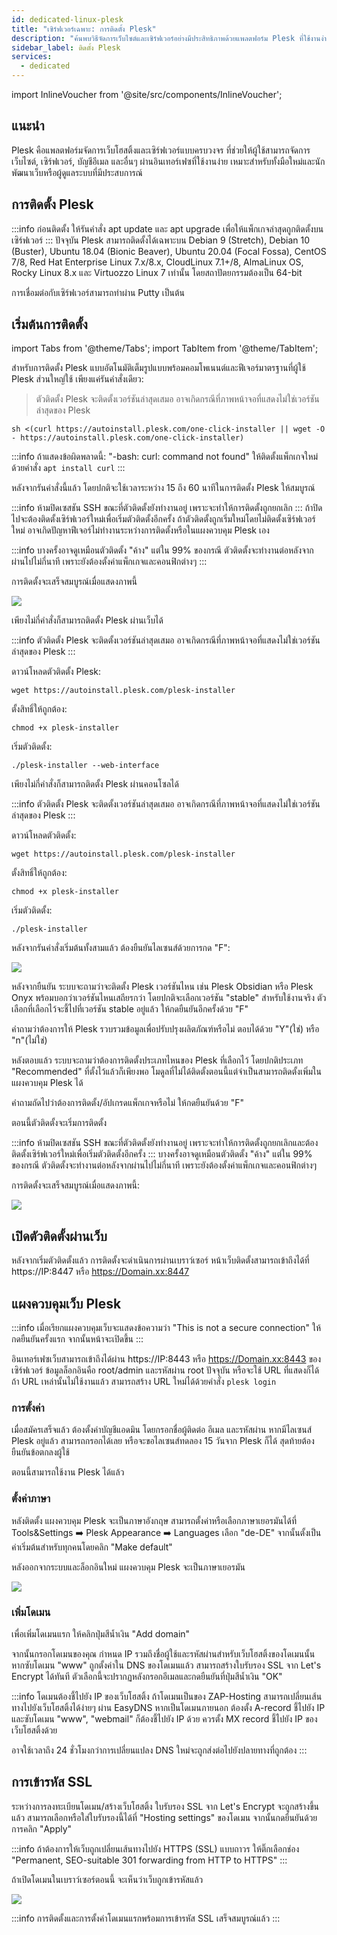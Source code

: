 ```yaml
---
id: dedicated-linux-plesk
title: "เซิร์ฟเวอร์เฉพาะ: การติดตั้ง Plesk"
description: "ค้นพบวิธีจัดการเว็บไซต์และเซิร์ฟเวอร์อย่างมีประสิทธิภาพด้วยแพลตฟอร์ม Plesk ที่ใช้งานง่ายสำหรับทุกระดับทักษะ → เรียนรู้เพิ่มเติมตอนนี้"
sidebar_label: ติดตั้ง Plesk
services:
  - dedicated
---
```


import InlineVoucher from '@site/src/components/InlineVoucher';

## แนะนำ

Plesk คือแพลตฟอร์มจัดการเว็บโฮสติ้งและเซิร์ฟเวอร์แบบครบวงจร ที่ช่วยให้ผู้ใช้สามารถจัดการเว็บไซต์, เซิร์ฟเวอร์, บัญชีอีเมล และอื่นๆ ผ่านอินเทอร์เฟซที่ใช้งานง่าย เหมาะสำหรับทั้งมือใหม่และนักพัฒนาเว็บหรือผู้ดูแลระบบที่มีประสบการณ์

<InlineVoucher />

## การติดตั้ง Plesk

:::info
ก่อนติดตั้ง ให้รันคำสั่ง apt update และ apt upgrade เพื่อให้แพ็กเกจล่าสุดถูกติดตั้งบนเซิร์ฟเวอร์
:::
ปัจจุบัน Plesk สามารถติดตั้งได้เฉพาะบน Debian 9 (Stretch), Debian 10 (Buster), Ubuntu 18.04 (Bionic Beaver), Ubuntu 20.04 (Focal Fossa), CentOS 7/8, Red Hat Enterprise Linux 7.x/8.x, CloudLinux 7.1+/8, AlmaLinux OS, Rocky Linux 8.x และ Virtuozzo Linux 7 เท่านั้น โดยสถาปัตยกรรมต้องเป็น 64-bit

การเชื่อมต่อกับเซิร์ฟเวอร์สามารถทำผ่าน Putty เป็นต้น

## เริ่มต้นการติดตั้ง

import Tabs from '@theme/Tabs';
import TabItem from '@theme/TabItem';

<Tabs>

<TabItem value="One-Click Installation" label="ติดตั้งด้วยคลิกเดียว" default>

สำหรับการติดตั้ง Plesk แบบอัตโนมัติเต็มรูปแบบพร้อมคอมโพเนนต์และฟีเจอร์มาตรฐานที่ผู้ใช้ Plesk ส่วนใหญ่ใช้ เพียงแค่รันคำสั่งเดียว:

> ตัวติดตั้ง Plesk จะติดตั้งเวอร์ชันล่าสุดเสมอ อาจเกิดกรณีที่ภาพหน้าจอที่แสดงไม่ใช่เวอร์ชันล่าสุดของ Plesk

```
sh <(curl https://autoinstall.plesk.com/one-click-installer || wget -O - https://autoinstall.plesk.com/one-click-installer)
```

:::info
ถ้าแสดงข้อผิดพลาดนี้: "-bash: curl: command not found" ให้ติดตั้งแพ็กเกจใหม่ด้วยคำสั่ง `apt install curl`
:::

หลังจากรันคำสั่งนี้แล้ว โดยปกติจะใช้เวลาระหว่าง 15 ถึง 60 นาทีในการติดตั้ง Plesk ให้สมบูรณ์

:::info
ห้ามปิดเซสชัน SSH ขณะที่ตัวติดตั้งยังทำงานอยู่ เพราะจะทำให้การติดตั้งถูกยกเลิก
:::
ถ้าปิดไปจะต้องติดตั้งเซิร์ฟเวอร์ใหม่เพื่อเริ่มตัวติดตั้งอีกครั้ง
ถ้าตัวติดตั้งถูกเริ่มใหม่โดยไม่ติดตั้งเซิร์ฟเวอร์ใหม่ อาจเกิดปัญหาฟีเจอร์ไม่ทำงานระหว่างการติดตั้งหรือในแผงควบคุม Plesk เอง

:::info
บางครั้งอาจดูเหมือนตัวติดตั้ง "ค้าง" แต่ใน 99% ของกรณี ตัวติดตั้งจะทำงานต่อหลังจากผ่านไปไม่กี่นาที เพราะยังต้องตั้งค่าแพ็กเกจและคอนฟิกต่างๆ
:::

การติดตั้งจะเสร็จสมบูรณ์เมื่อแสดงภาพนี้

![](https://screensaver01.zap-hosting.com/index.php/s/gpNWyd7xZaw22zW/preview)

</TabItem>
<TabItem value="Web Installation" label="ติดตั้งผ่านเว็บ">

เพียงไม่กี่คำสั่งก็สามารถติดตั้ง Plesk ผ่านเว็บได้

:::info
ตัวติดตั้ง Plesk จะติดตั้งเวอร์ชันล่าสุดเสมอ อาจเกิดกรณีที่ภาพหน้าจอที่แสดงไม่ใช่เวอร์ชันล่าสุดของ Plesk
:::

ดาวน์โหลดตัวติดตั้ง Plesk:
```
wget https://autoinstall.plesk.com/plesk-installer
```

ตั้งสิทธิ์ให้ถูกต้อง:

```
chmod +x plesk-installer
```

เริ่มตัวติดตั้ง:

```
./plesk-installer --web-interface
```

</TabItem>
<TabItem value="Konsolen Installation" label="ติดตั้งผ่านคอนโซล">

เพียงไม่กี่คำสั่งก็สามารถติดตั้ง Plesk ผ่านคอนโซลได้

:::info
ตัวติดตั้ง Plesk จะติดตั้งเวอร์ชันล่าสุดเสมอ อาจเกิดกรณีที่ภาพหน้าจอที่แสดงไม่ใช่เวอร์ชันล่าสุดของ Plesk
:::

ดาวน์โหลดตัวติดตั้ง:

```
wget https://autoinstall.plesk.com/plesk-installer
```

ตั้งสิทธิ์ให้ถูกต้อง:

```
chmod +x plesk-installer
```

เริ่มตัวติดตั้ง:

```
./plesk-installer
```

หลังจากรันคำสั่งเริ่มต้นทั้งสามแล้ว ต้องยืนยันไลเซนส์ด้วยการกด "F":

![](https://screensaver01.zap-hosting.com/index.php/s/dJiJ3sTxCqoC3RR/preview)

หลังจากยืนยัน ระบบจะถามว่าจะติดตั้ง Plesk เวอร์ชันไหน เช่น Plesk Obsidian หรือ Plesk Onyx พร้อมบอกว่าเวอร์ชันไหนเสถียรกว่า โดยปกติจะเลือกเวอร์ชัน "stable" สำหรับใช้งานจริง ตัวเลือกที่เลือกไว้จะชี้ไปที่เวอร์ชัน stable อยู่แล้ว ให้กดยืนยันอีกครั้งด้วย "F"

คำถามว่าต้องการให้ Plesk รวบรวมข้อมูลเพื่อปรับปรุงผลิตภัณฑ์หรือไม่ ตอบได้ด้วย "Y"(ใช่) หรือ "n"(ไม่ใช่)

หลังตอบแล้ว ระบบจะถามว่าต้องการติดตั้งประเภทไหนของ Plesk ที่เลือกไว้ โดยปกติประเภท "Recommended" ที่ตั้งไว้แล้วก็เพียงพอ โมดูลที่ไม่ได้ติดตั้งตอนนี้แต่จำเป็นสามารถติดตั้งเพิ่มในแผงควบคุม Plesk ได้

คำถามถัดไปว่าต้องการติดตั้ง/อัปเกรดแพ็กเกจหรือไม่ ให้กดยืนยันด้วย "F"

ตอนนี้ตัวติดตั้งจะเริ่มการติดตั้ง

:::info
ห้ามปิดเซสชัน SSH ขณะที่ตัวติดตั้งยังทำงานอยู่ เพราะจะทำให้การติดตั้งถูกยกเลิกและต้องติดตั้งเซิร์ฟเวอร์ใหม่เพื่อเริ่มตัวติดตั้งอีกครั้ง
:::
บางครั้งอาจดูเหมือนตัวติดตั้ง "ค้าง" แต่ใน 99% ของกรณี ตัวติดตั้งจะทำงานต่อหลังจากผ่านไปไม่กี่นาที เพราะยังต้องตั้งค่าแพ็กเกจและคอนฟิกต่างๆ

การติดตั้งจะเสร็จสมบูรณ์เมื่อแสดงภาพนี้:

![](https://screensaver01.zap-hosting.com/index.php/s/2Wk2Nm2HXCkQjkQ/preview)

</TabItem>
</Tabs>

## เปิดตัวติดตั้งผ่านเว็บ

หลังจากเริ่มตัวติดตั้งแล้ว การติดตั้งจะดำเนินการผ่านเบราว์เซอร์ หน้าเว็บติดตั้งสามารถเข้าถึงได้ที่ https://IP:8447 หรือ https://Domain.xx:8447

## แผงควบคุมเว็บ Plesk

:::info
เมื่อเรียกแผงควบคุมเว็บจะแสดงข้อความว่า "This is not a secure connection" ให้กดยืนยันครั้งแรก จากนั้นหน้าจะเปิดขึ้น
:::

อินเทอร์เฟซเว็บสามารถเข้าถึงได้ผ่าน https://IP:8443 หรือ https://Domain.xx:8443 ของเซิร์ฟเวอร์ ข้อมูลล็อกอินคือ root/admin และรหัสผ่าน root ปัจจุบัน หรือจะใช้ URL ที่แสดงก็ได้ ถ้า URL เหล่านั้นไม่ใช้งานแล้ว สามารถสร้าง URL ใหม่ได้ด้วยคำสั่ง ``plesk login``

### การตั้งค่า

เมื่อสมัครเสร็จแล้ว ต้องตั้งค่าบัญชีแอดมิน โดยกรอกชื่อผู้ติดต่อ อีเมล และรหัสผ่าน หากมีไลเซนส์ Plesk อยู่แล้ว สามารถกรอกได้เลย หรือจะขอไลเซนส์ทดลอง 15 วันจาก Plesk ก็ได้ สุดท้ายต้องยืนยันข้อตกลงผู้ใช้

ตอนนี้สามารถใช้งาน Plesk ได้แล้ว

### ตั้งค่าภาษา

หลังติดตั้ง แผงควบคุม Plesk จะเป็นภาษาอังกฤษ สามารถตั้งค่าหรือเลือกภาษาเยอรมันได้ที่ Tools&Settings ➡️ Plesk Appearance ➡️ Languages เลือก "de-DE" จากนั้นตั้งเป็นค่าเริ่มต้นสำหรับทุกคนโดยคลิก "Make default"

หลังออกจากระบบและล็อกอินใหม่ แผงควบคุม Plesk จะเป็นภาษาเยอรมัน

![](https://screensaver01.zap-hosting.com/index.php/s/GtTGYGCYXwewxNQ/preview)

### เพิ่มโดเมน

เพื่อเพิ่มโดเมนแรก ให้คลิกปุ่มสีน้ำเงิน "Add domain"

[](https://screensaver01.zap-hosting.com/index.php/s/G3fetgKfLNKFr7N/preview)

จากนั้นกรอกโดเมนของคุณ กำหนด IP รวมถึงชื่อผู้ใช้และรหัสผ่านสำหรับเว็บโฮสติ้งของโดเมนนั้น หากซับโดเมน "www" ถูกตั้งค่าใน DNS ของโดเมนแล้ว สามารถสร้างใบรับรอง SSL จาก Let's Encrypt ได้ทันที ตัวเลือกนี้จะปรากฏหลังกรอกอีเมลและกดยืนยันที่ปุ่มสีน้ำเงิน "OK"

[](https://screensaver01.zap-hosting.com/index.php/s/Pw2PSFDKGFDXZi2/preview)

:::info
โดเมนต้องชี้ไปยัง IP ของเว็บโฮสติ้ง ถ้าโดเมนเป็นของ ZAP-Hosting สามารถเปลี่ยนเส้นทางไปยังเว็บโฮสติ้งได้ง่ายๆ ผ่าน EasyDNS หากเป็นโดเมนภายนอก ต้องตั้ง A-record ชี้ไปยัง IP และซับโดเมน "www", "webmail" ก็ต้องชี้ไปยัง IP ด้วย ควรตั้ง MX record ชี้ไปยัง IP ของเว็บโฮสติ้งด้วย

อาจใช้เวลาถึง 24 ชั่วโมงกว่าการเปลี่ยนแปลง DNS ใหม่จะถูกส่งต่อไปยังปลายทางที่ถูกต้อง
:::

## การเข้ารหัส SSL

ระหว่างการลงทะเบียนโดเมน/สร้างเว็บโฮสติ้ง ใบรับรอง SSL จาก Let's Encrypt จะถูกสร้างขึ้นแล้ว สามารถเลือกหรือใส่ใบรับรองนี้ได้ที่ "Hosting settings" ของโดเมน จากนั้นกดยืนยันด้วยการคลิก "Apply"

:::info
ถ้าต้องการให้เว็บถูกเปลี่ยนเส้นทางไปยัง HTTPS (SSL) แบบถาวร ให้ติ๊กเลือกช่อง "Permanent, SEO-suitable 301 forwarding from HTTP to HTTPS"
:::

[](https://screensaver01.zap-hosting.com/index.php/s/xad7pbeZWY6QQHK/preview)

ถ้าเปิดโดเมนในเบราว์เซอร์ตอนนี้ จะเห็นว่าเว็บถูกเข้ารหัสแล้ว

![](https://screensaver01.zap-hosting.com/index.php/s/JrNEjciJfz2LzCX/preview)

:::info
การติดตั้งและการตั้งค่าโดเมนแรกพร้อมการเข้ารหัส SSL เสร็จสมบูรณ์แล้ว
:::

<InlineVoucher />